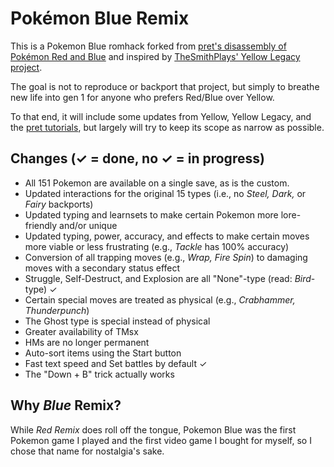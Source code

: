 # Pokémon Blue Remix

This is a Pokemon Blue romhack forked from [pret's disassembly of Pokémon Red and Blue](https://github.com/pret/pokered) and inspired by [TheSmithPlays' Yellow Legacy project](https://github.com/cRz-Shadows/Pokemon_Yellow_Legacy).

The goal is not to reproduce or backport that project, but simply to breathe new life into gen 1 for anyone who prefers Red/Blue over Yellow.

To that end, it will include some updates from Yellow, Yellow Legacy, and the [pret tutorials](https://github.com/pret/pokered/wiki/Tutorials), but largely will try to keep its scope as narrow as possible.

## Changes (✓ = done, no ✓ = in progress)
- All 151 Pokemon are available on a single save, as is the custom.
- Updated interactions for the original 15 types (i.e., no *Steel, Dark,* or *Fairy* backports)
- Updated typing and learnsets to make certain Pokemon more lore-friendly and/or unique
- Updated typing, power, accuracy, and effects to make certain moves more viable or less frustrating (e.g., *Tackle* has 100% accuracy)
- Conversion of all trapping moves (e.g., *Wrap, Fire Spin*) to damaging moves with a secondary status effect
- Struggle, Self-Destruct, and Explosion are all "None"-type (read: *Bird*-type) ✓
- Certain special moves are treated as physical (e.g., *Crabhammer, Thunderpunch*)
- The Ghost type is special instead of physical
- Greater availability of TMsx
- HMs are no longer permanent
- Auto-sort items using the Start button
- Fast text speed and Set battles by default ✓
- The "Down + B" trick actually works

## Why *Blue* Remix?
While *Red Remix* does roll off the tongue, Pokemon Blue was the first Pokemon game I played and the first video game I bought for myself, so I chose that name for nostalgia's sake.